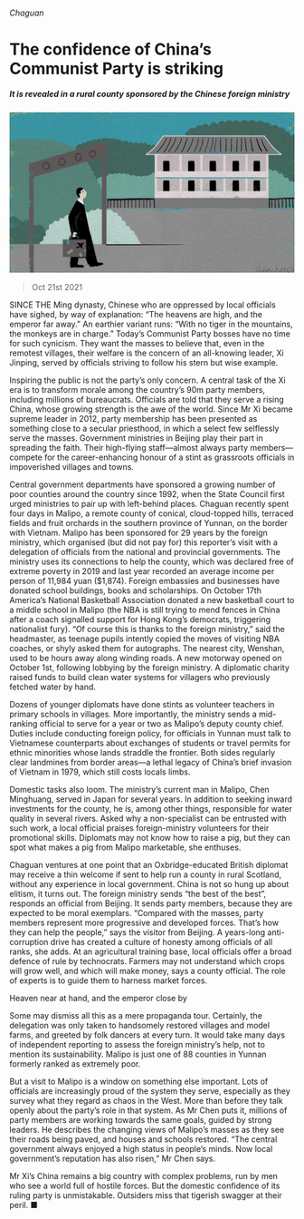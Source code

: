 ###### Chaguan

# The confidence of China’s Communist Party is striking 

##### It is revealed in a rural county sponsored by the Chinese foreign ministry 

![image](images/20211023_CND001_0.jpg) 

> Oct 21st 2021 

SINCE THE Ming dynasty, Chinese who are oppressed by local officials have sighed, by way of explanation: “The heavens are high, and the emperor far away.” An earthier variant runs: “With no tiger in the mountains, the monkeys are in charge.” Today’s Communist Party bosses have no time for such cynicism. They want the masses to believe that, even in the remotest villages, their welfare is the concern of an all-knowing leader, Xi Jinping, served by officials striving to follow his stern but wise example.

Inspiring the public is not the party’s only concern. A central task of the Xi era is to transform morale among the country’s 90m party members, including millions of bureaucrats. Officials are told that they serve a rising China, whose growing strength is the awe of the world. Since Mr Xi became supreme leader in 2012, party membership has been presented as something close to a secular priesthood, in which a select few selflessly serve the masses. Government ministries in Beijing play their part in spreading the faith. Their high-flying staff—almost always party members—compete for the career-enhancing honour of a stint as grassroots officials in impoverished villages and towns.


Central government departments have sponsored a growing number of poor counties around the country since 1992, when the State Council first urged ministries to pair up with left-behind places. Chaguan recently spent four days in Malipo, a remote county of conical, cloud-topped hills, terraced fields and fruit orchards in the southern province of Yunnan, on the border with Vietnam. Malipo has been sponsored for 29 years by the foreign ministry, which organised (but did not pay for) this reporter’s visit with a delegation of officials from the national and provincial governments. The ministry uses its connections to help the county, which was declared free of extreme poverty in 2019 and last year recorded an average income per person of 11,984 yuan ($1,874). Foreign embassies and businesses have donated school buildings, books and scholarships. On October 17th America’s National Basketball Association donated a new basketball court to a middle school in Malipo (the NBA is still trying to mend fences in China after a coach signalled support for Hong Kong’s democrats, triggering nationalist fury). “Of course this is thanks to the foreign ministry,” said the headmaster, as teenage pupils intently copied the moves of visiting NBA coaches, or shyly asked them for autographs. The nearest city, Wenshan, used to be hours away along winding roads. A new motorway opened on October 1st, following lobbying by the foreign ministry. A diplomatic charity raised funds to build clean water systems for villagers who previously fetched water by hand.

Dozens of younger diplomats have done stints as volunteer teachers in primary schools in villages. More importantly, the ministry sends a mid-ranking official to serve for a year or two as Malipo’s deputy county chief. Duties include conducting foreign policy, for officials in Yunnan must talk to Vietnamese counterparts about exchanges of students or travel permits for ethnic minorities whose lands straddle the frontier. Both sides regularly clear landmines from border areas—a lethal legacy of China’s brief invasion of Vietnam in 1979, which still costs locals limbs.

Domestic tasks also loom. The ministry’s current man in Malipo, Chen Minghuang, served in Japan for several years. In addition to seeking inward investments for the county, he is, among other things, responsible for water quality in several rivers. Asked why a non-specialist can be entrusted with such work, a local official praises foreign-ministry volunteers for their promotional skills. Diplomats may not know how to raise a pig, but they can spot what makes a pig from Malipo marketable, she enthuses.

Chaguan ventures at one point that an Oxbridge-educated British diplomat may receive a thin welcome if sent to help run a county in rural Scotland, without any experience in local government. China is not so hung up about elitism, it turns out. The foreign ministry sends “the best of the best”, responds an official from Beijing. It sends party members, because they are expected to be moral exemplars. “Compared with the masses, party members represent more progressive and developed forces. That’s how they can help the people,” says the visitor from Beijing. A years-long anti-corruption drive has created a culture of honesty among officials of all ranks, she adds. At an agricultural training base, local officials offer a broad defence of rule by technocrats. Farmers may not understand which crops will grow well, and which will make money, says a county official. The role of experts is to guide them to harness market forces.

Heaven near at hand, and the emperor close by

Some may dismiss all this as a mere propaganda tour. Certainly, the delegation was only taken to handsomely restored villages and model farms, and greeted by folk dancers at every turn. It would take many days of independent reporting to assess the foreign ministry’s help, not to mention its sustainability. Malipo is just one of 88 counties in Yunnan formerly ranked as extremely poor.

But a visit to Malipo is a window on something else important. Lots of officials are increasingly proud of the system they serve, especially as they survey what they regard as chaos in the West. More than before they talk openly about the party’s role in that system. As Mr Chen puts it, millions of party members are working towards the same goals, guided by strong leaders. He describes the changing views of Malipo’s masses as they see their roads being paved, and houses and schools restored. “The central government always enjoyed a high status in people’s minds. Now local government’s reputation has also risen,” Mr Chen says.

Mr Xi’s China remains a big country with complex problems, run by men who see a world full of hostile forces. But the domestic confidence of its ruling party is unmistakable. Outsiders miss that tigerish swagger at their peril. ■

